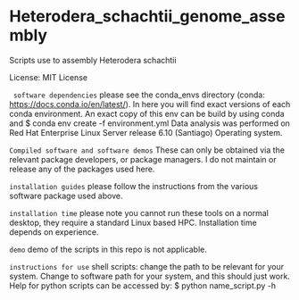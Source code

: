 # Heterodera_schachtii_genome_assembly
Scripts use to assembly Heterodera schachtii

  License: MIT License

`` software dependencies``
please see the conda_envs directory (conda: https://docs.conda.io/en/latest/). 
In here you will find exact versions of each 
 conda environment. 
An exact copy of this env can be build by using conda and $ conda env create -f environment.yml
Data analysis was performed on Red Hat Enterprise Linux Server release 6.10 (Santiago) Operating system. 



``Compiled software and software demos`` These can only be obtained via the relevant package developers, 
or package managers. I do not maintain or release any of the packages used here. 

``installation guides`` please follow the instructions from the various software package used above. 

``installation time`` please note you cannot run these tools on a normal desktop, they require a standard Linux based
HPC. Installation time depends on experience. 

``demo`` demo of the scripts in this repo is not applicable. 

``instructions for use`` shell scripts: change the path to be relevant for your system. Change to software path for your system,
and this should just work. Help for python scripts can be accessed by: $ python name_script.py -h
